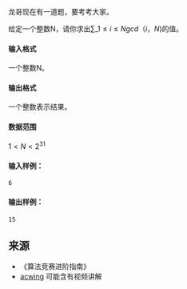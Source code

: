 龙哥现在有一道题，要考考大家。

给定一个整数N，请你求出$\sum\_{1 \le i \le N} gcd（i，N)$的值。

#### 输入格式

一个整数N。

#### 输出格式

一个整数表示结果。

#### 数据范围

$1 < N < 2^{31}$

#### 输入样例：

```
6
```

#### 输出样例：

```
15
```

## 来源 
- 《算法竞赛进阶指南》
- [acwing](https://www.acwing.com/problem/content/223/) 可能含有视频讲解